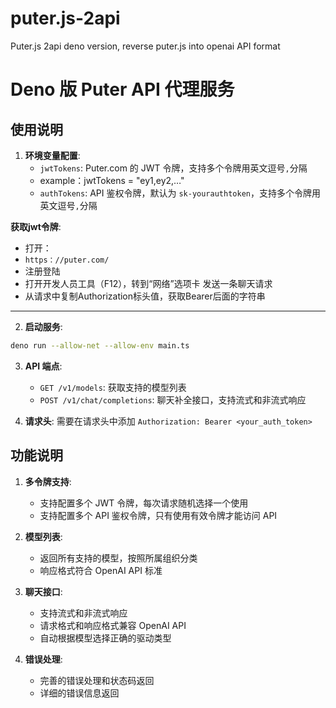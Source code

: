 # puter.js-2api
Puter.js 2api deno version, reverse puter.js into openai API format

# Deno 版 Puter API 代理服务

## 使用说明

1. **环境变量配置**:
   - `jwtTokens`: Puter.com 的 JWT 令牌，支持多个令牌用英文逗号`,`分隔
   - example：jwtTokens = "ey1,ey2,…"
   - `authTokens`: API 鉴权令牌，默认为 `sk-yourauthtoken`，支持多个令牌用英文逗号`,`分隔

**获取jwt令牌**:

- 打开：
- `https：//puter.com/`
- 注册登陆
- 打开开发人员工具（F12），转到“网络”选项卡
发送一条聊天请求
- 从请求中复制Authorization标头值，获取Bearer后面的字符串

----

2. **启动服务**:
```bash
deno run --allow-net --allow-env main.ts
```

3. **API 端点**:
   - `GET /v1/models`: 获取支持的模型列表
   - `POST /v1/chat/completions`: 聊天补全接口，支持流式和非流式响应

4. **请求头**:
   需要在请求头中添加 `Authorization: Bearer <your_auth_token>`

## 功能说明

1. **多令牌支持**:
   - 支持配置多个 JWT 令牌，每次请求随机选择一个使用
   - 支持配置多个 API 鉴权令牌，只有使用有效令牌才能访问 API

2. **模型列表**:
   - 返回所有支持的模型，按照所属组织分类
   - 响应格式符合 OpenAI API 标准

3. **聊天接口**:
   - 支持流式和非流式响应
   - 请求格式和响应格式兼容 OpenAI API
   - 自动根据模型选择正确的驱动类型

4. **错误处理**:
   - 完善的错误处理和状态码返回
   - 详细的错误信息返回
